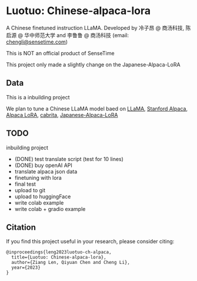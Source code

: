 # Luotuo: Chinese-alpaca-lora
A Chinese finetuned instruction LLaMA. Developed by 冷子昂 @ 商汤科技, 陈启源 @ 华中师范大学 and 李鲁鲁 @ 商汤科技
(email: chengli@sensetime.com)

This is NOT an official product of SenseTime

This project only made a slightly change on the Japanese-Alpaca-LoRA

## Data

This is a inbuilding project

We plan to tune a Chinese LLaMA model baed on [LLaMA](https://ai.facebook.com/blog/large-language-model-llama-meta-ai/), [Stanford Alpaca](https://github.com/tatsu-lab/stanford_alpaca), [Alpaca LoRA](https://github.com/tloen/alpaca-lora), [cabrita](https://github.com/22-hours/cabrita), [Japanese-Alpaca-LoRA](https://github.com/masa3141/japanese-alpaca-lora)

## TODO

inbuilding project
+ (DONE) test translate script (test for 10 lines)
+ (DONE) buy openAI API
+ translate alpaca json data
+ finetuning with lora
+ final test
+ upload to git
+ upload to huggingFace
+ write colab example
+ write colab + gradio example

## Citation 
If you find this project useful in your research, please consider citing:

```
@inproceedings{leng2023luotuo-ch-alpaca,
  title={Luotuo: Chinese-alpaca-lora},
  author={Ziang Len, Qiyuan Chen and Cheng Li},
  year={2023}
}
```


